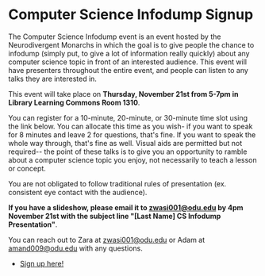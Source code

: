 # Computer Science Infodump Signup

The Computer Science Infodump event is an event hosted by the Neurodivergent Monarchs in which the goal is to give people the chance to infodump (simply put, to give a lot of information really quickly) about any computer science topic in front of an interested audience. This event will have presenters throughout the entire event, and people can listen to any talks they are interested in.

This event will take place on **Thursday, November 21st from 5-7pm in Library Learning Commons Room 1310**.

You can register for a 10-minute, 20-minute, or 30-minute time slot using the link below. You can allocate this time as you wish- if you want to speak for 8 minutes and leave 2 for questions, that's fine. If you want to speak the whole way through, that's fine as well. Visual aids are permitted but not required-- the point of these talks is to give you an opportunity to ramble about a computer science topic you enjoy, not necessarily to teach a lesson or concept.

You are not obligated to follow traditional rules of presentation (ex. consistent eye contact with the audience).

**If you have a slideshow, please email it to zwasi001@odu.edu by 4pm November 21st with the subject line "\[Last Name\] CS Infodump Presentation"**.

You can reach out to Zara at zwasi001@odu.edu or Adam at amand009@odu.edu with any questions.

- [Sign up here!](https://calendly.com/ehanc001-odu)
